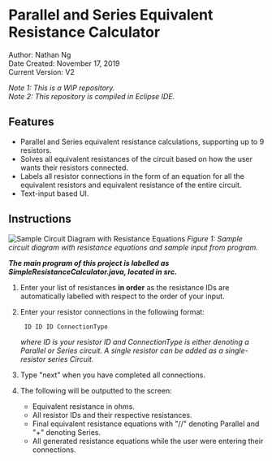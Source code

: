 # Parallel and Series Equivalent Resistance Calculator

Author: Nathan Ng\
Date Created: November 17, 2019\
Current Version: V2

*Note 1: This is a WIP repository.*\
*Note 2: This repository is compiled in Eclipse IDE.*

## Features

* Parallel and Series equivalent resistance calculations, supporting up to 9 resistors.
* Solves all equivalent resistances of the circuit based on how the user wants their resistors connected.
* Labels all resistor connections in the form of an equation for all the equivalent resistors and equivalent resistance of the entire circuit.
* Text-input based UI.


## Instructions

![Sample Circuit Diagram with Resistance Equations](https://raw.githubusercontent.com/Nathanyhang/SimpleResistanceCalculator/master/images/Circuit%20Diagram.png)
*Figure 1: Sample circuit diagram with resistance equations and sample input from program.*


**_The main program of this project is labelled as SimpleResistanceCalculator.java, located in src._**
1. Enter your list of resistances **in order** as the resistance IDs are automatically labelled with respect to the order of your input.
2. Enter your resistor connections in the following format:

		ID ID ID ConnectionType

  	*where ID is your resistor ID and ConnectionType is either denoting a Parallel or Series circuit. A single resistor can be added as a single-resistor series Circuit.*

3. Type "next" when you have completed all connections.
4. The following will be outputted to the screen:
	* Equivalent resistance in ohms.
	* All resistor IDs and their respective resistances.
	* Final equivalent resistance equations with "//" denoting Parallel and "+" denoting Series.
	* All generated resistance equations while the user were entering their connections.
